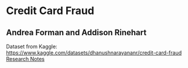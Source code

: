 # Credit Card Fraud
## Andrea Forman and Addison Rinehart

Dataset from Kaggle: https://www.kaggle.com/datasets/dhanushnarayananr/credit-card-fraud
<br>
[Research Notes](ResearchNotes.md)
